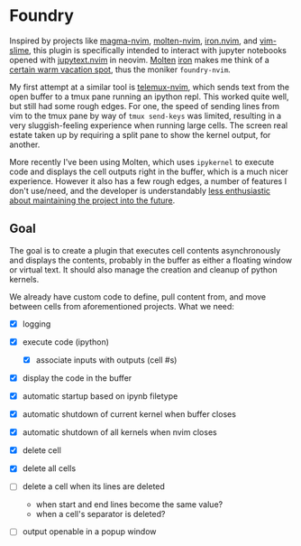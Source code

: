 # Foundry

Inspired by projects like [magma-nvim](https://github.com/dccsillag/magma-nvim), [molten-nvim](https://github.com/benlubas/molten-nvim), [iron.nvim](https://github.com/Vigemus/iron.nvim), and [vim-slime](https://github.com/jpalardy/vim-slime), this plugin is specifically intended to interact with jupyter notebooks opened with [jupytext.nvim](https://github.com/GCBallesteros/jupytext.nvim) in neovim. [Molten](https://github.com/benlubas/molten-nvim) [iron](https://github.com/Vigemus/iron.nvim) makes me think of a [certain warm vacation spot](https://wiki.factorio.com/Vulcanus), thus the moniker `foundry-nvim`.

My first attempt at a similar tool is [telemux-nvim](https://github.com/n-sweep/telemux-nvim), which sends text from the open buffer to a tmux pane running an ipython repl. This worked quite well, but still had some rough edges. For one, the speed of sending lines from vim to the tmux pane by way of `tmux send-keys` was limited, resulting in a very sluggish-feeling experience when running large cells. The screen real estate taken up by requiring a split pane to show the kernel output, for another. 

More recently I've been using Molten, which uses `ipykernel` to execute code and displays the cell outputs right in the buffer, which is a much nicer experience. However it also has a few rough edges, a number of features I don't use/need, and the developer is understandably [less enthusiastic about maintaining the project into the future](https://github.com/benlubas/molten-nvim/issues/293).

## Goal

The goal is to create a plugin that executes cell contents asynchronously and displays the contents, probably in the buffer as either a floating window or virtual text. It should also manage the creation and cleanup of python kernels.

We already have custom code to define, pull content from, and move between cells from aforementioned projects. What we need:

- [x] logging
- [x] execute code (ipython)
    - [x] associate inputs with outputs (cell #s)
- [x] display the code in the buffer
- [x] automatic startup based on ipynb filetype
- [x] automatic shutdown of current kernel when buffer closes
- [x] automatic shutdown of all kernels when nvim closes
- [x] delete cell
- [x] delete all cells
- [ ] delete a cell when its lines are deleted
    - when start and end lines become the same value?
    - when a cell's separator is deleted?
- [ ] output openable in a popup window


